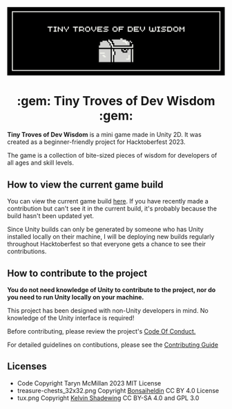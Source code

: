 <img src = "TINY TROVES OF DEV WISDOM-2.jpg" />
<h1 align="center">:gem: Tiny Troves of Dev Wisdom :gem:</h1>
<p>
<b>Tiny Troves of Dev Wisdom</b> is a mini game made in Unity 2D. It was created as a beginner-friendly project for Hacktoberfest 2023. 
</p>
<p>
The game is a collection of bite-sized pieces of wisdom for developers of all ages and skill levels.
</p>
<h2>How to view the current game build</h2>
<p>You can view the current game build <a href="https://mystic-mill-games.itch.io/tiny-troves-of-dev-wisdom">here</a>. If you have recently made a contribution but can't see it in the current build, it's probably because the build hasn't been updated yet.</p>
<p>Since Unity builds can only be generated by someone who has Unity installed locally on their machine, I will be deploying new builds regularly throughout Hacktoberfest so that everyone gets a chance to see their contributions.</p>
<h2>How to contribute to the project</h2>
<p>
<b>You do not need knowledge of Unity to contribute to the project, nor do you need to run Unity locally on your machine.</b> 
</p>
<p>
This project has been designed with non-Unity developers in mind. No knowledge of the Unity interface is required!  
</p>
<p>Before contributing, please review the project's <a href="/CODE_OF_CONDUCT.md">Code Of Conduct.</a></p>
<p>For detailed guidelines on contibutions, please see the <a href="/CONTRIBUTING.md">Contributing Guide</a></p>
<h2>Licenses</h2>
<ul>
<li>Code Copyright Taryn McMillan 2023 MIT License</li>
<li>treasure-chests_32x32.png Copyright <a href="http://bonsaiheld.org">Bonsaiheldin</a> CC BY 4.0 License</li>
<li>tux.png Copyright <a href="https://opengameart.org/content/tux-kyrodian-legends-style">Kelvin Shadewing</a> CC BY-SA 4.0 and GPL 3.0</li>
</ul>





